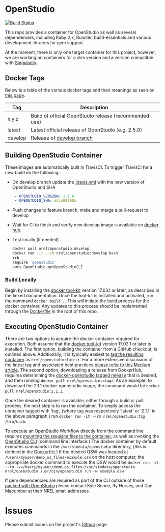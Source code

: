 # OpenStudio

[![Build Status](https://travis-ci.org/NREL/docker-openstudio.svg?branch=master)](https://travis-ci.org/NREL/docker-openstudio)

This repo provides a container for OpenStudio as well as several dependencies, including Ruby 2.x, Bundler, 
build-essentials and various development libraries for gem support.

At the moment, there is only one target container for this project, however, we are working on containers for a
slim version and a version compatible with [Singularity](https://singularity.lbl.gov).

## Docker Tags

Below is a table of the various docker tags and their meanings as seen on [this page](https://hub.docker.com/r/nrel/openstudio/tags/). 

| Tag     | Description                                                                             |
|---------|-----------------------------------------------------------------------------------------|
| x.y.z   | Build of official OpenStudio release (recommended use)                                  |
| latest  | Latest official release of OpenStudio (e.g. 2.5.0)                                      |
| develop | Release of [develop branch](https://github.com/NREL/docker-openstudio/tree/develop)     |

## Building OpenStudio Container

These images are automatically built in TravisCI. To trigger TravisCI for a new build do the following:

* On develop branch update the [.travis.yml](.travis.yml) with the new version of OpenStudio and SHA

    ```yaml
     - OPENSTUDIO_VERSION: 2.6.0
     - OPENSTUDIO_SHA: e3cb91f98a
    ```
* Push changes to feature branch, make and merge a pull-request to develop
* Wait for CI to finish and verify new develop image is available on [docker hub](https://hub.docker.com/r/nrel/openstudio/tags/).
* Test locally (if needed)

    ```bash
    docker pull nrel/openstudio:develop
    docker run -it --rm nrel/openstudio:develop bash
    irb
    require 'openstudio'
    puts OpenStudio.getOpenStudioCLI
    ```

### Build Locally
  
Begin by installing the [docker tool-kit](https://docs.docker.com/engine/installation/) version 17.03.1 or later, as 
described in the linked documentation. Once the tool-kit is installed and activated, run the command `docker build .`. 
This will initiate the build process for the docker container. Any updates to this process should be implemented 
through the [Dockerfile](./Dockerfile) in the root of this repo. 

## Executing OpenStudio Container

There are two options to acquire the docker container required for execution. Both assume that the 
[docker tool-kit](https://docs.docker.com/engine/installation/) version 17.03.1 or later is installed. The first option,
building the container from a GitHub checkout, is outlined above. Additionally, it is typically easiest to 
[tag the resulting container](https://docs.docker.com/engine/reference/commandline/tag/) as `nrel/openstudio:latest`. 
For a more extensive discussion of the latest tag and associated best practices 
[please refer to this Medium article](https://medium.com/@mccode/the-misunderstood-docker-tag-latest-af3babfd6375). 
The second option, downloading a release from DockerHub, requires determining the 
[docker-openstudio tagged release](https://hub.docker.com/r/nrel/openstudio/tags/) that is desired, and then running 
`docker pull nrel/openstudio:<tag>`. As an example, to download the 2.1.1 docker-openstudio image, the command would 
be `docker pull nrel/openstudio:2.1.1`.

Once the desired container is available, either through a build or pull process, the next step is to run the container.
To simply access the container tagged with 'tag', (where tag was respectively 'latest' or '2.1.1' in the above 
paragraph,) run `docker run -it --rm nrel/openstudio:tag /bin/bash`. 

To execute an OpenStudio Workflow directly from the command line requires 
[mounting the requisite files to the container](https://docs.docker.com/engine/reference/run/#volume-shared-filesystems), 
as well as invoking the [OpenStudio CLI](https://nrel.github.io/OpenStudio-user-documentation/reference/command_line_interface/) 
(command line interface.) The docker container by default executes commands in the `/var/simdata/openstudio` directory, 
(this is defined in the [Dockerfile](./Dockerfile).) If the desired OSW was located at 
`/Users/myuser/demo_os_files/example.osw` on the host computer, the appropriate docker command to execute the OSW would 
be `docker run -it --rm -v=/Users/myuser/demo_os_files:/var/simdata/openstudio nrel/openstudio /usr/bin/openstudio run -w example.osw`

If gem dependencies are required as part of the CLI outside of those 
[packed with OpenStudio](https://github.com/NREL/OpenStudio/blob/develop/dependencies/ruby/Gemfile) please contact
 Kyle Benne, Ry Horsey, and Dan Macumber at their NREL email addresses.

# Issues

Please submit issues on the project's [Github](https://github.com/nrel/docker-openstudio) page. 

